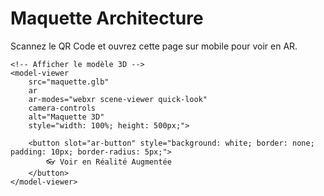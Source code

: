 <!DOCTYPE html>
<html>
<head>
    <title>Maquette 3D en AR</title>
   
</head>
<body>
    <h1>Maquette Architecture</h1>
    <p>Scannez le QR Code et ouvrez cette page sur mobile pour voir en AR.</p>

    <!-- Afficher le modèle 3D -->
    <model-viewer
        src="maquette.glb"
        ar
        ar-modes="webxr scene-viewer quick-look"
        camera-controls
        alt="Maquette 3D"
        style="width: 100%; height: 500px;">
        
        <button slot="ar-button" style="background: white; border: none; padding: 10px; border-radius: 5px;">
            👓 Voir en Réalité Augmentée
        </button>
    </model-viewer>
</body>
</html>

